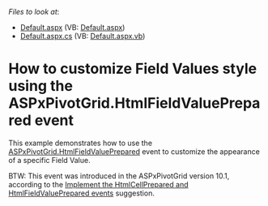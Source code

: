 <!-- default file list -->
*Files to look at*:

* [Default.aspx](./CS/WebSite/Default.aspx) (VB: [Default.aspx](./VB/WebSite/Default.aspx))
* [Default.aspx.cs](./CS/WebSite/Default.aspx.cs) (VB: [Default.aspx.vb](./VB/WebSite/Default.aspx.vb))
<!-- default file list end -->
# How to customize Field Values style using the ASPxPivotGrid.HtmlFieldValuePrepared event


<p>This example demonstrates how to use the <a href="http://documentation.devexpress.com/#AspNet/DevExpressWebASPxPivotGridASPxPivotGrid_HtmlFieldValuePreparedtopic">ASPxPivotGrid.HtmlFieldValuePrepared</a> event to customize the appearance of a specific Field Value.</p><p>BTW: This event was introduced in the ASPxPivotGrid version 10.1, according to the <a href="https://www.devexpress.com/Support/Center/p/S34506">Implement the HtmlCellPrepared and HtmlFieldValuePrepared events</a>  suggestion.</p>

<br/>


